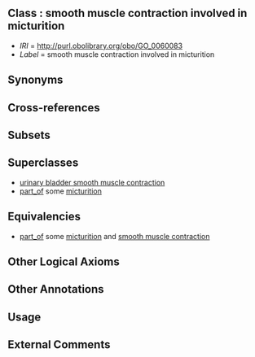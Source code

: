 
## Class : smooth muscle contraction involved in micturition

 * *IRI* = http://purl.obolibrary.org/obo/GO_0060083
 * *Label* = smooth muscle contraction involved in micturition

## Synonyms


## Cross-references


## Subsets


## Superclasses

 * [urinary bladder smooth muscle contraction](../../GO/32/GO_0014832.md)
 * [part_of](../../BFO/50/BFO_0000050.md) some [micturition](../../GO/73/GO_0060073.md)

## Equivalencies

 * [part_of](../../BFO/50/BFO_0000050.md) some [micturition](../../GO/73/GO_0060073.md) and [smooth muscle contraction](../../GO/39/GO_0006939.md)

## Other Logical Axioms


## Other Annotations


## Usage


## External Comments

